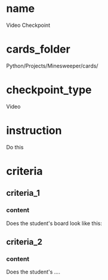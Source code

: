 # name
Video Checkpoint            
         
# cards_folder
Python/Projects/Minesweeper/cards/

# checkpoint_type
Video

# instruction
Do this

# criteria

## criteria_1

### content
Does the student's board look like this:

## criteria_2

### content
Does the student's ....
